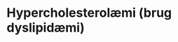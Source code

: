 # Hypercholesterolæmi (brug dyslipidæmi)

<!-- #anki/tag/med/Endocrinology #anki/deck/Medicine #anki/tag/med/Nephrology -->

<!-- {BearID:59F26A02-DAE9-49FC-9DF6-C40BCF60068D-609-00000A3183506B4F} -->
